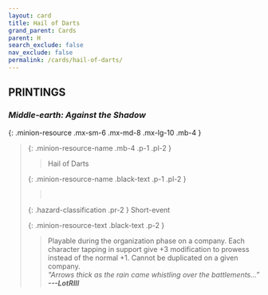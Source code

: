 ```yaml
---
layout: card
title: Hail of Darts
grand_parent: Cards
parent: H
search_exclude: false
nav_exclude: false
permalink: /cards/hail-of-darts/
---
```


## PRINTINGS


### _Middle-earth: Against the Shadow_

{: .minion-resource .mx-sm-6 .mx-md-8 .mx-lg-10 .mb-4 }
> {: .minion-resource-name .mb-4 .p-1 .pl-2 }
> > <div class="hazard-mp"></div>
> > <div class="card-name">Hail of Darts</div>
>
> {: .minion-resource-name .black-text .p-1 .pl-2 }
> > &nbsp;
>
> {: .hazard-classification .pr-2 }
> Short-event
>
> {: .minion-resource-text .black-text .p-2 }
> > Playable during the organization phase on a company. Each character tapping in support give +3 modification to prowess instead of the normal +1. Cannot be duplicated on a given company. <br>_"Arrows thick as the rain came whistling over the battlements...”_ ***---&#65279;LotRIII*** 
> 
